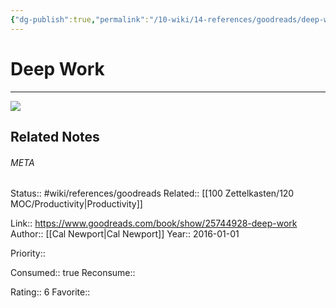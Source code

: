 ```yaml
---
{"dg-publish":true,"permalink":"/10-wiki/14-references/goodreads/deep-work-1455586692/","title":"Deep Work"}
---
```


# Deep Work
---
![](https://i.gr-assets.com/images/S/compressed.photo.goodreads.com/books/1447957962l/25744928._SY475_.jpg)

## Related Notes




###### META
Status:: #wiki/references/goodreads
Related:: [[100 Zettelkasten/120 MOC/Productivity\|Productivity]]

Link:: https://www.goodreads.com/book/show/25744928-deep-work
Author:: [[Cal Newport\|Cal Newport]]
Year:: 2016-01-01

Priority:: 

Consumed:: true
Reconsume:: 

Rating:: 6
Favorite:: 
